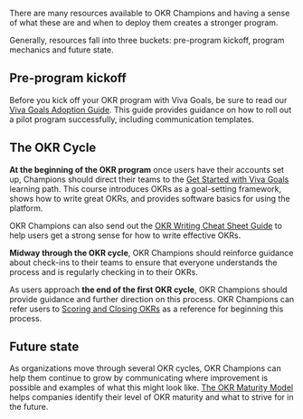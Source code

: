 There are many resources available to OKR Champions and having a sense of what these are and when to deploy them creates a stronger program. 

Generally, resources fall into three buckets: pre-program kickoff, program mechanics and future state.

## Pre-program kickoff

Before you kick off your OKR program with Viva Goals, be sure to read our [Viva Goals Adoption Guide](https://go.microsoft.com/fwlink/?linkid=2193441). This guide provides guidance on how to roll out a pilot program successfully, including communication templates.

## The OKR Cycle

**At the beginning of the OKR program** once users have their accounts set up, Champions should direct their teams to the [Get Started with Viva Goals](/paths/viva-goals-get-started) learning path. This course introduces OKRs as a goal-setting framework, shows how to write great OKRs, and provides software basics for using the platform. 

OKR Champions can also send out the [OKR Writing Cheat Sheet Guide](https://go.microsoft.com/fwlink/?linkid=2194114) to help users get a strong sense for how to write effective OKRs. 

**Midway through the OKR cycle**, OKR Champions should reinforce guidance about check-ins to their teams to ensure that everyone understands the process and is regularly checking in to their OKRs.

As users approach **the end of the first OKR cycle**, OKR Champions should provide guidance and further direction on this process. OKR Champions can refer users to [Scoring and Closing OKRs](https://help.ally.io/articles/1796003-scoring-and-closing-okrs) as a reference for beginning this process.

## Future state

As organizations move through several OKR cycles, OKR Champions can help them continue to grow by communicating where improvement is possible and examples of what this might look like. [The OKR Maturity Model](https://go.microsoft.com/fwlink/?linkid=2193442) helps companies identify their level of OKR maturity and what to strive for in the future.